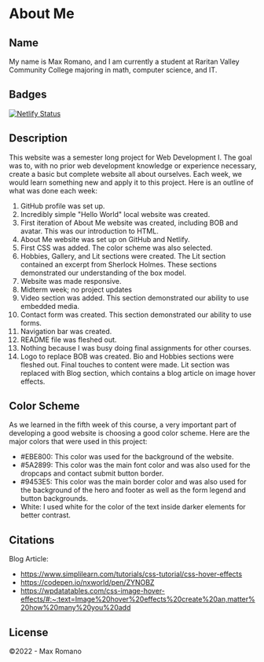 # About Me

## Name

My name is Max Romano, and I am currently a student at Raritan Valley Community College majoring in math, computer science, and IT.

## Badges

[![Netlify Status](https://api.netlify.com/api/v1/badges/2c468082-ac79-4f58-bb2e-e14e7c145a8d/deploy-status)](https://app.netlify.com/sites/about-me-maxro2005/deploys)

## Description

This website was a semester long project for Web Development I. The goal was to, with no prior web development knowledge or experience necessary, create a basic but complete website all about ourselves. Each week, we would learn something new and apply it to this project. Here is an outline of what was done each week:

1. GitHub profile was set up.
2. Incredibly simple "Hello World" local website was created.
3. First iteration of About Me website was created, including BOB and avatar. This was our introduction to HTML.
4. About Me website was set up on GitHub and Netlify.
5. First CSS was added. The color scheme was also selected.
6. Hobbies, Gallery, and Lit sections were created. The Lit section contained an excerpt from Sherlock Holmes. These sections demonstrated our understanding of the box model.
7. Website was made responsive.
8. Midterm week; no project updates
9. Video section was added. This section demonstrated our ability to use embedded media.
10. Contact form was created. This section demonstrated our ability to use forms.
11. Navigation bar was created.
12. README file was fleshed out.
13. Nothing because I was busy doing final assignments for other courses.
14. Logo to replace BOB was created. Bio and Hobbies sections were fleshed out. Final touches to content were made. Lit section was replaced with Blog section, which contains a blog article on image hover effects.

## Color Scheme

As we learned in the fifth week of this course, a very important part of developing a good website is choosing a good color scheme. Here are the major colors that were used in this project:

- #EBE800: This color was used for the background of the website.
- #5A2899: This color was the main font color and was also used for the dropcaps and contact submit button border.
- #9453E5: This color was the main border color and was also used for the background of the hero and footer as well as the form legend and button backgrounds.
- White: I used white for the color of the text inside darker elements for better contrast.

## Citations

Blog Article:
- https://www.simplilearn.com/tutorials/css-tutorial/css-hover-effects
- https://codepen.io/nxworld/pen/ZYNOBZ
- https://wpdatatables.com/css-image-hover-effects/#:~:text=Image%20hover%20effects%20create%20an,matter%20how%20many%20you%20add

## License

©2022 - Max Romano